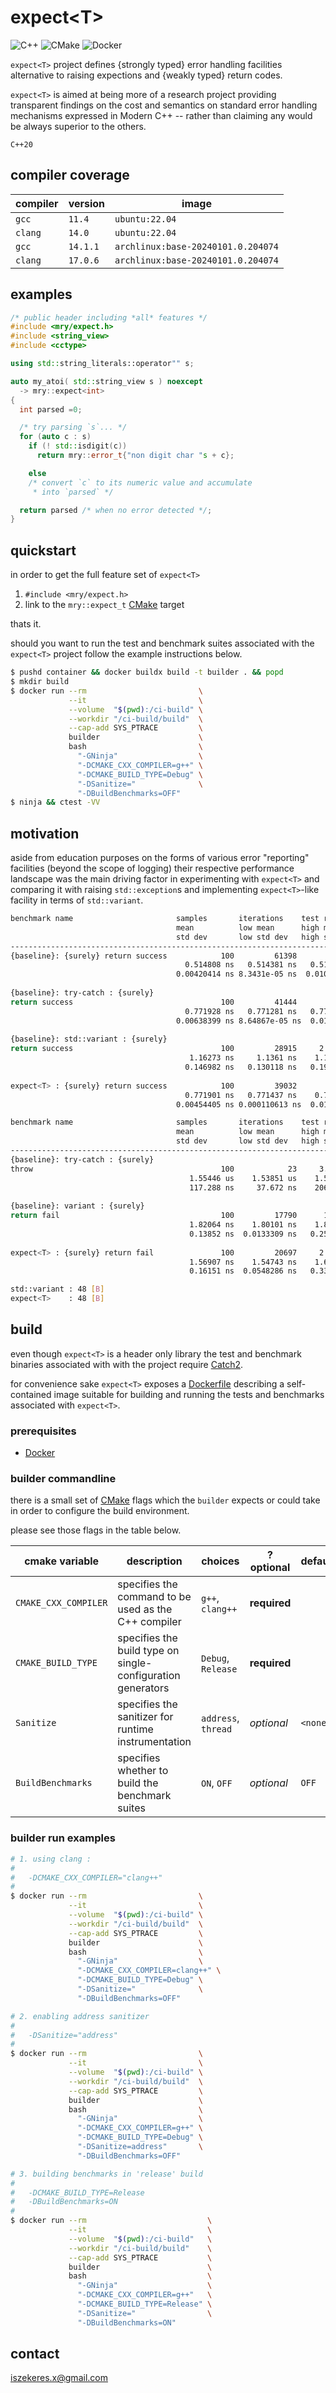 expect\<T>
==========

![C++](https://img.shields.io/badge/c++-%2300599C.svg?style=for-the-badge&logo=c%2B%2B&logoColor=white)
![CMake](https://img.shields.io/badge/CMake-%23008FBA.svg?style=for-the-badge&logo=cmake&logoColor=white)
![Docker](https://img.shields.io/badge/docker-%230db7ed.svg?style=for-the-badge&logo=docker&logoColor=white)

`expect<T>` project defines {strongly typed} error handling facilities alternative to raising expections
and {weakly typed} return codes.

`expect<T>` is aimed at being more of a research project providing transparent findings on the cost and
semantics on standard error handling mechanisms expressed in Modern C++ -- rather than claiming any would
be always superior to the others.

`C++20`

compiler coverage
-----------------

| compiler | version | image |
| -------- | ------- | ----- |
| `gcc` | `11.4` | `ubuntu:22.04` |
| `clang` | `14.0` | `ubuntu:22.04` |
| `gcc` | `14.1.1` | `archlinux:base-20240101.0.204074` |
| `clang` | `17.0.6` | `archlinux:base-20240101.0.204074` |

examples
--------

```cpp
/* public header including *all* features */
#include <mry/expect.h>
#include <string_view>
#include <cctype>

using std::string_literals::operator"" s;

auto my_atoi( std::string_view s ) noexcept
  -> mry::expect<int>
{
  int parsed =0;

  /* try parsing `s`... */
  for (auto c : s)
    if (! std::isdigit(c))
      return mry::error_t{"non digit char "s + c};

    else
    /* convert `c` to its numeric value and accumulate
     * into `parsed` */

  return parsed /* when no error detected */;
}
```

quickstart
----------

in order to get the full feature set of `expect<T>`

  1. `#include <mry/expect.h>` 
  2. link to the `mry::expect_t` [CMake](https://cmake.org/) target

thats it.

should you want to run the test and benchmark suites associated with
the `expect<T>` project follow the example instructions below.

```sh
$ pushd container && docker buildx build -t builder . && popd
$ mkdir build
$ docker run --rm                         \
             --it                         \
             --volume  "$(pwd):/ci-build" \
             --workdir "/ci-build/build"  \
             --cap-add SYS_PTRACE         \
             builder                      \
             bash                         \
               "-GNinja"                  \
               "-DCMAKE_CXX_COMPILER=g++" \
               "-DCMAKE_BUILD_TYPE=Debug" \
               "-DSanitize="              \
               "-DBuildBenchmarks=OFF"
$ ninja && ctest -VV
```

motivation
----------

aside from education purposes on the forms of various error "reporting" facilities
(beyond the scope of logging) their respective performance landscape was the main
driving factor in experimenting with `expect<T>` and comparing it with raising
`std::exception`s and implementing `expect<T>`-like facility in terms of `std::variant`.

```sh
benchmark name                       samples       iterations    test run time
                                     mean          low mean      high mean
                                     std dev       low std dev   high std dev
-------------------------------------------------------------------------------
{baseline}: {surely} return success            100         61398          0 ns
                                       0.514808 ns   0.514381 ns   0.516515 ns
                                     0.00420414 ns 8.3431e-05 ns  0.0100295 ns
                                                                              
{baseline}: try-catch : {surely}
return success                                 100         41444          0 ns
                                       0.771928 ns   0.771281 ns   0.775131 ns
                                     0.00638399 ns 8.64867e-05 ns  0.0152327 ns
                                                                               
{baseline}: std::variant : {surely}
return success                                 100         28915     2.8915 ms
                                        1.16273 ns     1.1361 ns    1.19353 ns
                                       0.146982 ns   0.130118 ns   0.199427 ns
                                                                              
expect<T> : {surely} return success            100         39032          0 ns
                                       0.771901 ns   0.771437 ns    0.77417 ns
                                     0.00454405 ns 0.000110613 ns  0.0108374 ns
```

```sh
benchmark name                       samples       iterations    test run time
                                     mean          low mean      high mean
                                     std dev       low std dev   high std dev
-------------------------------------------------------------------------------
{baseline}: try-catch : {surely}
throw                                          100            23     3.2637 ms 
                                        1.55446 us    1.53851 us    1.59188 us 
                                        117.288 ns     37.672 ns    206.781 ns 
                                                                                
{baseline}: variant : {surely}
return fail                                    100         17790      1.779 ms 
                                        1.82064 ns    1.80101 ns    1.86928 ns 
                                        0.13852 ns  0.0133309 ns   0.254908 ns 
                                                                                
expect<T> : {surely} return fail               100         20697     2.0697 ms 
                                        1.56907 ns    1.54743 ns    1.62737 ns 
                                        0.16151 ns  0.0548286 ns   0.332577 ns 

std::variant : 48 [B]
expect<T>    : 48 [B]
```

build
-----

even though `expect<T>` is a header only library the test and benchmark binaries
associated with with the project require [Catch2](https://github.com/catchorg/Catch2).

for convenience sake `expect<T>` exposes a [Dockerfile](https://docs.docker.com/reference/dockerfile/) describing a self-contained
image suitable for building and running the tests and benchmarks associated
with `expect<T>`.

### prerequisites

* [Docker](https://www.docker.com/)

### builder commandline

there is a small set of [CMake](https://cmake.org/) flags which the `builder` expects
or could take in order to configure the build environment.

please see those flags in the table below.

| cmake variable | description | choices | ?optional | default |
| -------------- | ----------- | ------- | --------- | ------- |
| `CMAKE_CXX_COMPILER`| specifies the command to be used as the C++ compiler | `g++`, `clang++` | __required__ | |
| `CMAKE_BUILD_TYPE` | specifies the build type on single-configuration generators | `Debug`, `Release` | __required__ | |
| `Sanitize` | specifies the sanitizer for runtime instrumentation | `address`, `thread` | _optional_ | `<none>` |
| `BuildBenchmarks` | specifies whether to build the benchmark suites | `ON`, `OFF` | _optional_ | `OFF` |

### builder run examples

```sh
# 1. using clang :
#
#   -DCMAKE_CXX_COMPILER="clang++"
#
$ docker run --rm                         \
             --it                         \
             --volume  "$(pwd):/ci-build" \
             --workdir "/ci-build/build"  \
             --cap-add SYS_PTRACE         \
             builder                      \
             bash                         \
               "-GNinja"                  \
               "-DCMAKE_CXX_COMPILER=clang++" \
               "-DCMAKE_BUILD_TYPE=Debug" \
               "-DSanitize="              \
               "-DBuildBenchmarks=OFF"

# 2. enabling address sanitizer
#
#   -DSanitize="address"
#
$ docker run --rm                         \
             --it                         \
             --volume  "$(pwd):/ci-build" \
             --workdir "/ci-build/build"  \
             --cap-add SYS_PTRACE         \
             builder                      \
             bash                         \
               "-GNinja"                  \
               "-DCMAKE_CXX_COMPILER=g++" \
               "-DCMAKE_BUILD_TYPE=Debug" \
               "-DSanitize=address"       \
               "-DBuildBenchmarks=OFF"

# 3. building benchmarks in 'release' build
#
#   -DCMAKE_BUILD_TYPE=Release
#   -DBuildBenchmarks=ON
#
$ docker run --rm                           \
             --it                           \
             --volume  "$(pwd):/ci-build"   \
             --workdir "/ci-build/build"    \
             --cap-add SYS_PTRACE           \
             builder                        \
             bash                           \
               "-GNinja"                    \
               "-DCMAKE_CXX_COMPILER=g++"   \
               "-DCMAKE_BUILD_TYPE=Release" \
               "-DSanitize="                \
               "-DBuildBenchmarks=ON"
```

contact
-------

iszekeres.x@gmail.com
